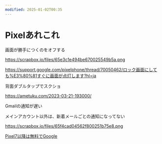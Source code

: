 ```yaml
---
modified: 2025-01-02T00:35
---
```

# Pixelあれこれ

画面が勝手につくのをオフする

https://scrapbox.io/files/65e3c1e494be670025549b5a.png

https://support.google.com/pixelphone/thread/70050462/ロック画面にしても%E3%80%81すぐに画面が点灯します?hl=ja

背面ダブルタップでスクショ

https://ametuku.com/2023-03-21-193000/

Gmailの通知が遅い

メインアカウント以外は、新着メールごとの通知になってない

https://scrapbox.io/files/65f4cad04562f800251b75e8.png

[Pixel7以降は無料でGoogle](https://www.notion.sooneのVPNが使える)